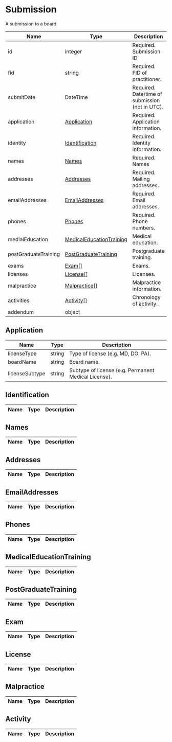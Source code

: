 # Submission

A submission to a board.

| Name | Type | Description |
| - | - | - |
| id | integer | Required. Submission ID |
| fid | string | Required. FID of practitioner. |
| submitDate | DateTime | Required. Date/time of submission (not in UTC). |
| application | [Application](#application) | Required. Application information. |
| identity | [Identification](#identification) | Required. Identity information. |
| names | [Names](#names) | Required. Names |
| addresses | [Addresses](#addresses) | Required. Mailing addresses. |
| emailAddresses | [EmailAddresses](#emailaddresses) | Required. Email addresses. |
| phones | [Phones](#phones) | Required. Phone numbers. |
| medialEducation | [MedicalEducationTraining](#medicaleducationtraining) | Medical education. |
| postGraduateTraining | [PostGraduateTraining](#postgraduatetraining) | Postgraduate training. |                    
| exams | [Exam[]](#exam) | Exams. |
| licenses | [License[]](#license) | Licenses. |
| malpractice | [Malpractice[]](#malpractice) | Malpractice information. |
| activities | [Activity[]](#activity) | Chronology of activity. |
| addendum | object | |

## Application

| Name | Type | Description |
| - | - | - |
| licenseType | string | Type of license (e.g. MD, DO, PA). |
| boardName | string | Board name. |
| licenseSubtype | string | Subtype of license (e.g. Permanent Medical License). |

## Identification

| Name | Type | Description |
| - | - | - |

## Names

| Name | Type | Description |
| - | - | - |

## Addresses

| Name | Type | Description |
| - | - | - |

## EmailAddresses

| Name | Type | Description |
| - | - | - |

## Phones

| Name | Type | Description |
| - | - | - |

## MedicalEducationTraining

| Name | Type | Description |
| - | - | - |

## PostGraduateTraining

| Name | Type | Description |
| - | - | - |

## Exam

| Name | Type | Description |
| - | - | - |

## License

| Name | Type | Description |
| - | - | - |

## Malpractice

| Name | Type | Description |
| - | - | - |

## Activity

| Name | Type | Description |
| - | - | - |
